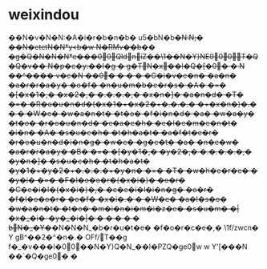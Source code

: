 # weixindou

��N�v�N�N:�A�i�r�b�n�b� u5�bN�b~~�N:N;� ��N�etetN�N\*y\<b�w N�RMv��b~~�� ~~�g�Q�N�N�N\*e���00QIdniZ��\1��N�Y}NE000\T�Q�Q�v�� N�p�c�y:��l�g � g�TN�x��l�Q�\[�0� � N ��^���� v�c�N ��0� � � � �G�i�v�e�n� �a�n� �a�r�r�a�y� �o�f� �n�u�m�b�e�r�s� �A� �=� �\[�x�1�,� �x�2�,� �.�.�.�,� �x�n�]� �a�n�d� �T� �=� �R�o�u�n�d�(�x�1�+�x�2�+�.�.�.� �+�x�n�)�.� � � �W�e� �w�a�n�t� �t�o� �f�i�n�d� �a� �w�a�y� �t�o� �r�o�u�n�d� �e�a�c�h� �e�l�e�m�e�n�t� �i�n� �A� �s�u�c�h� �t�h�a�t� �a�f�t�e�r� �r�o�u�n�d�i�n�g� �w�e� �g�e�t� �a� �n�e�w� �a�r�r�a�y� �B� �=� �\[�y�1�,� �y�2�,� �.�.�.�.�,� �y�n�]� �s�u�c�h� �t�h�a�t� �y�1�+�y�2�+�.�.�.�+�y�n� �=� �T� �w�h�e�r�e� � �y�i� �=� �F�l�o�o�r�(�x�i�)� �o�r� �C�e�i�l�(�x�i�)�,� �c�e�i�l�i�n�g� �o�r� �f�l�o�o�r� �o�f� �x�i�.� � �W�e� �a�l�s�o� �w�a�n�t� �t�o� �m�i�n�i�m�i�z�e� �s�u�m� �|�x�\_�i�-�y�\_�i�|� � � � � � bN�\_�Y�~~�N�N�N_�b�r�u�t�e� �f�o�r�c�e�,� \1f/zwcn� Y gB^��2�^�n�.� OFf/\T��g f�\_�v���l�00��N�Y}Q�N_��l�PZQ�ge0w w Y'\[���N ��\`�Q�ge0� �
